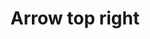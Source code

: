 ---
title: Arrow top right
categories:
tags:
icon: arrow-top-right
svg: '<svg xmlns="http://www.w3.org/2000/svg" width="24" height="24" fill="none" viewBox="0 0 24 24" stroke-width="1.5" stroke-linecap="round" stroke-linejoin="round" stroke="currentColor"><path d="m6.5 17.5 11-11m0 0h-9m9 0v9"/></svg>'
---